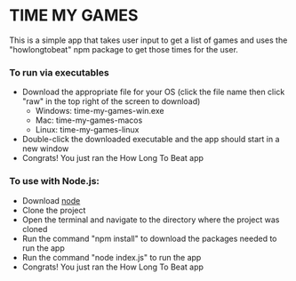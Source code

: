 # TIME MY GAMES

This is a simple app that takes user input to get a list of games and uses the "howlongtobeat" npm package to get those times for the user.

### To run via executables
- Download the appropriate file for your OS (click the file name then click "raw" in the top right of the screen to download)
  - Windows: time-my-games-win.exe
  - Mac: time-my-games-macos
  - Linux: time-my-games-linux
- Double-click the downloaded executable and the app should start in a new window
- Congrats! You just ran the How Long To Beat app

### To use with Node.js:
- Download [node](https://nodejs.org/en/download)
- Clone the project
- Open the terminal and navigate to the directory where the project was cloned
- Run the command "npm install" to download the packages needed to run the app
- Run the command "node index.js" to run the app
- Congrats! You just ran the How Long To Beat app
